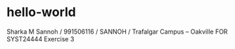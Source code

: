 # hello-world

Sharka M Sannoh / 991506116 / SANNOH / Trafalgar Campus – Oakville FOR SYST24444 Exercise 3
